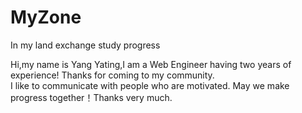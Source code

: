 # MyZone
 In my land exchange study progress 

Hi,my name is Yang Yating,I am a Web Engineer having two years of experience!
Thanks for coming to my community.  
I like to communicate with people who are motivated. 
May we make progress together！Thanks very much.
